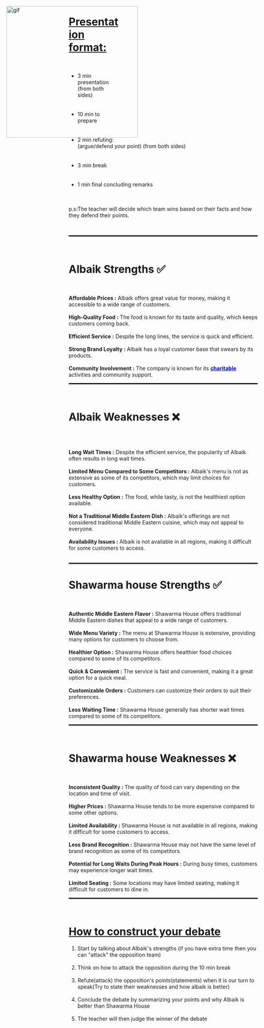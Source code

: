 <!DOCTYPE html>
<html lang="en">
<head>
    <meta charset="UTF-8">
    <meta name="viewport" content="width=device-width, initial-scale=1.0">
    <title>Debate info</title>
    <style>
  u > b{
    color:blue;
}
#first {
    position:fixed;
    left: 1100px;
    display: inline;
    float: right;
    margin-left: 20px;
}
#second {
    position:relative;
    left: -300px;
    display: inline;
    float: right;
    margin-right: 20px;
}

body {
    background-color: #FADA7A;
}
hr {
    border: 1px solid black;
    
}
    </style>
</head>
<body>
<img id="first" src="file:///C:/Users/User/Downloads/2%20arrow.png" alt="Arrow" width="200" height="200">
<img id="second" src="https://media2.giphy.com/media/v1.Y2lkPTc5MGI3NjExejl6a214czRrZm53cWM1YXRpbjYwMmZnZzdwMnFid2YxMW54MmU0MyZlcD12MV9naWZzX3NlYXJjaCZjdD1n/3EFqqYKZK2Wmq9S3SL/giphy.webp" width="350" height="350" alt="gif">
<p>
<h1><b><u>Presentation format:</u></b></h1>
<br />
</p>
<ul>
<li>
3 min presentation (from both sides)
</li>
<br /><br /><li>
10 min to prepare
</li>
<br /><br />
<li>
2 min refuting: (argue/defend your point) (from both sides)
</li>
<br /><br />
<li>
3 min break 
</li>
<br /><br />
<li>
1 min final concluding remarks
</li>
<br /><br />
</ul>
<p>p.s:The teacher will decide which team wins based on their facts and how they defend their points.</p>
<br /><hr />
</div>
<br />


<h1>Albaik Strengths ✅ </h1>
<br />  
<p><b>Affordable Prices :</b> Albaik offers great value for money, making it accessible to a wide range of customers.
<br /><br />
<b>High-Quality Food :</b> The food is known for its taste and quality, which keeps customers coming back.
<br /><br />
<b>Efficient Service :</b> Despite the long lines, the service is quick and efficient.
<br /><br />
<b>Strong Brand Loyalty :</b> Albaik has a loyal customer base that swears by its products.
<br /><br />
<b>Community Involvement :</b> The company is known for its <u><b>charitable</b></u> activities and community support.
<hr /><br />

<h1>Albaik Weaknesses ❌</h1>
<br /><br />
<p><b>Long Wait Times :</b> Despite the efficient service, the popularity of Albaik often results in long wait times.
<br /><br />
<b>Limited Menu Compared to Some Competitors :</b> Albaik's menu is not as extensive as some of its competitors, which may limit choices for customers.
<br /><br />
<b>Less Healthy Option :</b> The food, while tasty, is not the healthiest option available.
<br /><br />
<b>Not a Traditional Middle Eastern Dish :</b> Albaik's offerings are not considered traditional Middle Eastern cuisine, which may not appeal to everyone.
<br /><br />
<b>Availability Issues :</b> Albaik is not available in all regions, making it difficult for some customers to access.
<br /><br /><hr />

<h1>Shawarma house Strengths ✅</h1>
<br />
<p><b>Authentic Middle Eastern Flavor :</b> Shawarma House offers traditional Middle Eastern dishes that appeal to a wide range of customers.
<br /><br />
<b>Wide Menu Variety :</b> The menu at Shawarma House is extensive, providing many options for customers to choose from.
<br /><br />
<b>Healthier Option :</b> Shawarma House offers healthier food choices compared to some of its competitors.
<br /><br />
<b>Quick & Convenient :</b> The service is fast and convenient, making it a great option for a quick meal.
<br /><br />
<b>Customizable Orders :</b> Customers can customize their orders to suit their preferences.
<br /><br />
<b>Less Waiting Time :</b> Shawarma House generally has shorter wait times compared to some of its competitors.
<hr /><br />

<h1>Shawarma house Weaknesses ❌</h1>
<br />
<p><b>Inconsistent Quality :</b> The quality of food can vary depending on the location and time of visit.
<br /><br />
<b>Higher Prices :</b> Shawarma House tends to be more expensive compared to some other options.
<br /><br />
<b>Limited Availability :</b> Shawarma House is not available in all regions, making it difficult for some customers to access.
<br /><br />
<b>Less Brand Recognition :</b> Shawarma House may not have the same level of brand recognition as some of its competitors.
<br /><br />
<b>Potential for Long Waits During Peak Hours :</b> During busy times, customers may experience longer wait times.
<br /><br />
<b>Limited Seating :</b> Some locations may have limited seating, making it difficult for customers to dine in.
<hr />
<br />
<b><u><h1>How to construct your debate</h1></u></b>
</p>
<p>
<ol>
    <li>Start by talking about Albaik's strengths (if you have extra time then you can "attack" the opposition team)</li>
   <br />
   <li>Think on how to attack the opposition during the 10 min break</li>
   <br />
   <li>Refute(attack) the opposition's points(statements) when it is our turn to speak(Try to state their weaknesses and how albaik is better)</li>
   <br />
   <li>Conclude the debate by summarizing your points and why Albaik is better than Shawarma House</li>
   <br />
   <li>The teacher will then judge the winner of the debate</li>

</ol>
</p>

</body>
</html>
